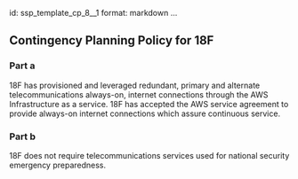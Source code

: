 id: ssp_template_cp_8__1
format: markdown
...
## Contingency Planning Policy for 18F

### Part a

18F has provisioned and leveraged redundant, primary and alternate telecommunications always-on, internet connections
through the AWS Infrastructure as a service. 18F has accepted the AWS service agreement to provide always-on internet
connections which assure continuous service.

### Part b

18F does not require telecommunications services used for national security emergency preparedness.
